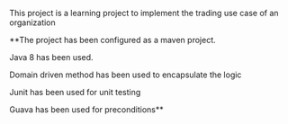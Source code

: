 This project is a learning project to implement 
the trading use case of an organization

**The project has been configured as a maven project.

Java 8 has been used.

Domain driven method has been used to encapsulate the logic

Junit has been used for unit testing

Guava has been used for preconditions**